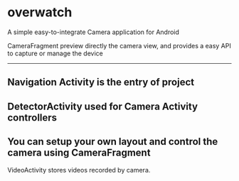 # overwatch
A simple easy-to-integrate Camera application for Android

CameraFragment preview directly the camera view, and provides a easy API to capture or manage the device

--------------------------------------------------------------------------------
Navigation Activity is the entry of project
--------------------------------------------------------------------------------
DetectorActivity used for Camera Activity controllers
--------------------------------------------------------------------------------
You can setup your own layout and control the camera using CameraFragment
--------------------------------------------------------------------------------
VideoActivity stores videos recorded by camera.


